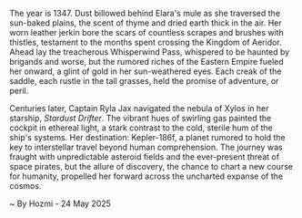 
The year is 1347.  Dust billowed behind Elara's mule as she traversed the sun-baked plains, the scent of thyme and dried earth thick in the air. Her worn leather jerkin bore the scars of countless scrapes and brushes with thistles, testament to the months spent crossing the Kingdom of Aeridor.  Ahead lay the treacherous Whisperwind Pass, whispered to be haunted by brigands and worse, but the rumored riches of the Eastern Empire fueled her onward, a glint of gold in her sun-weathered eyes.  Each creak of the saddle, each rustle in the tall grasses, held the promise of adventure, or peril.

Centuries later, Captain Ryla Jax navigated the nebula of Xylos in her starship, *Stardust Drifter*.  The vibrant hues of swirling gas painted the cockpit in ethereal light, a stark contrast to the cold, sterile hum of the ship's systems.  Her destination: Kepler-186f, a planet rumored to hold the key to interstellar travel beyond human comprehension.  The journey was fraught with unpredictable asteroid fields and the ever-present threat of space pirates, but the allure of discovery, the chance to chart a new course for humanity, propelled her forward across the uncharted expanse of the cosmos.

~ By Hozmi - 24 May 2025
